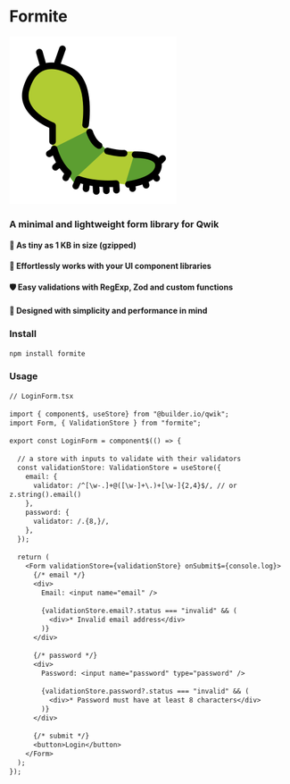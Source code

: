 # Formite

![formite logo](./formite-logo.png)

### A minimal and lightweight form library for Qwik

#### 🐤 As tiny as 1 KB in size (gzipped)

#### 🔀 Effortlessly works with your UI component libraries

#### 🛡️ Easy validations with RegExp, Zod and custom functions

#### 🚀 Designed with simplicity and performance in mind

### Install

```sh
npm install formite
```

### Usage

```tsx
// LoginForm.tsx

import { component$, useStore} from "@builder.io/qwik";
import Form, { ValidationStore } from "formite";

export const LoginForm = component$(() => {

  // a store with inputs to validate with their validators
  const validationStore: ValidationStore = useStore({
    email: {
      validator: /^[\w-.]+@([\w-]+\.)+[\w-]{2,4}$/, // or z.string().email()
    },
    password: {
      validator: /.{8,}/,
    },
  });

  return (
    <Form validationStore={validationStore} onSubmit$={console.log}>
      {/* email */}
      <div>
        Email: <input name="email" />

        {validationStore.email?.status === "invalid" && (
          <div>* Invalid email address</div>
        )}
      </div>

      {/* password */}
      <div>
        Password: <input name="password" type="password" />

        {validationStore.password?.status === "invalid" && (
          <div>* Password must have at least 8 characters</div>
        )}
      </div>

      {/* submit */}
      <button>Login</button>
    </Form>
  );
});
```
